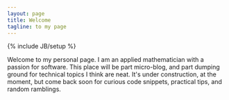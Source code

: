 ```yaml
---
layout: page
title: Welcome
tagline: to my page
---
```

{% include JB/setup %}

Welcome to my personal page.  I am an applied mathematician with a passion for
software.  This place will be part micro-blog, and part dumping ground for
technical topics I think are neat.  It's under construction, at the moment, but
come back soon for curious code snippets, practical tips, and random ramblings.

